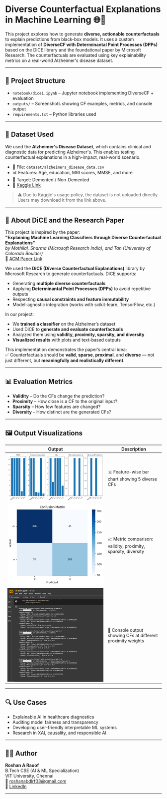# Diverse Counterfactual Explanations in Machine Learning 🌐🧠

This project explores how to generate **diverse, actionable counterfactuals** to explain predictions from black-box models. It uses a custom implementation of **DiverseCF with Determinantal Point Processes (DPPs)** based on the DiCE library and the foundational paper by Microsoft Research. The counterfactuals are evaluated using key explainability metrics on a real-world Alzheimer's disease dataset.

---

## 📂 Project Structure

- `notebook/dice1.ipynb` – Jupyter notebook implementing DiverseCF + evaluation
- `outputs/` – Screenshots showing CF examples, metrics, and console output
- `requirements.txt` – Python libraries used

---

## 🧪 Dataset Used

We used the **Alzheimer's Disease Dataset**, which contains clinical and diagnostic data for predicting Alzheimer's. This enables testing counterfactual explanations in a high-impact, real-world scenario.

- 📄 File: `dataset/alzheimers_disease_data.csv`
- 📊 Features: Age, education, MRI scores, MMSE, and more
- 🎯 Target: Demented / Non-Demented
- 🔗 [Kaggle Link](https://www.kaggle.com/datasets/rabieelkharoua/alzheimers-disease-dataset)

> ⚠️ Due to Kaggle's usage policy, the dataset is not uploaded directly. Users may download it from the link above.

---

## 🧠 About DiCE and the Research Paper

This project is inspired by the paper:  
**"Explaining Machine Learning Classifiers through Diverse Counterfactual Explanations"**  
*by Mothilal, Sharma (Microsoft Research India), and Tan (University of Colorado Boulder)*  
🔗 [ACM Paper Link](https://doi.org/10.1145/3351095.3372850)

We used the **DiCE (Diverse Counterfactual Explanations)** library by Microsoft Research to generate counterfactuals. DiCE supports:
- Generating **multiple diverse counterfactuals**
- Applying **Determinantal Point Processes (DPPs)** to avoid repetitive outputs
- Respecting **causal constraints and feature immutability**
- Model-agnostic integration (works with scikit-learn, TensorFlow, etc.)

In our project:
- We **trained a classifier** on the Alzheimer’s dataset
- Used DiCE to **generate and evaluate counterfactuals**
- Analyzed them using **validity, proximity, sparsity, and diversity**
- **Visualized results** with plots and text-based outputs

This implementation demonstrates the paper’s central idea:  
✅ Counterfactuals should be **valid**, **sparse**, **proximal**, and **diverse** — not just different, but **meaningfully and realistically different**.

---

## 📊 Evaluation Metrics

- **Validity** – Do the CFs change the prediction?
- **Proximity** – How close is a CF to the original input?
- **Sparsity** – How few features are changed?
- **Diversity** – How distinct are the generated CFs?

---

## 🖼️ Output Visualizations

| Output | Description |
|--------|-------------|
| ![CF Comparison](diverse_cf_visualization.png) | 📊 Feature-wise bar chart showing 5 diverse CFs |
| ![Metrics](metrics_table.png) | 📈 Metric comparison: validity, proximity, sparsity, diversity |
| ![Text CFs](cf_text_explanations.png) | 🧾 Console output showing CFs at different proximity weights |


---

## 🔍 Use Cases

- Explainable AI in healthcare diagnostics  
- Auditing model fairness and transparency  
- Developing user-friendly interpretable ML systems  
- Research in XAI, causality, and responsible AI

---

## 👨‍💻 Author

**Roshan A Rauof**  
B.Tech CSE (AI & ML Specialization)  
VIT University, Chennai  
📧 roshanabdlrf03@gmail.com  
🔗 [LinkedIn](https://www.linkedin.com/in/rosh003)

---


